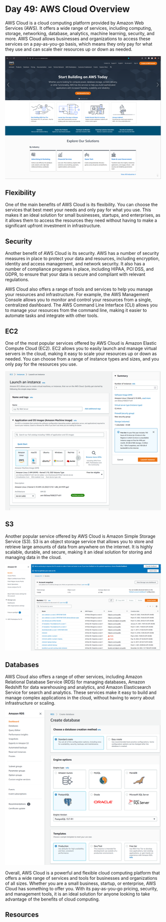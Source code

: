 # Day 49: AWS Cloud Overview

AWS Cloud is a cloud computing platform provided by Amazon Web Services (AWS). It offers a wide range of services, including computing, storage, networking, database, analytics, machine learning, security, and more. AWS Cloud allows businesses and organizations to access these services on a pay-as-you-go basis, which means they only pay for what they use and can scale their resources up or down as needed.

![](images/day49-1.png)

## Flexibility

One of the main benefits of AWS Cloud is its flexibility. You can choose the services that best meet your needs and only pay for what you use. This makes it an ideal solution for small businesses, startups, and enterprises, as it allows them to access the resources they need without having to make a significant upfront investment in infrastructure.

## Security 

Another benefit of AWS Cloud is its security. AWS has a number of security measures in place to protect your data and resources, including encryption, identity and access management, and network security. It also has a number of compliance programs in place, including HIPAA, PCI DSS, and GDPR, to ensure that your data is secure and compliant with relevant regulations.

AWS Cloud also offers a range of tools and services to help you manage your resources and infrastructure. For example, the AWS Management Console allows you to monitor and control your resources from a single, centralized dashboard. The AWS Command Line Interface (CLI) allows you to manage your resources from the command line, making it easier to automate tasks and integrate with other tools.

## EC2

One of the most popular services offered by AWS Cloud is Amazon Elastic Compute Cloud (EC2). EC2 allows you to easily launch and manage virtual servers in the cloud, making it easy to scale your resources up or down as needed. You can choose from a range of instance types and sizes, and you only pay for the resources you use.

![](images/day49-2.png)

## S3 

Another popular service offered by AWS Cloud is Amazon Simple Storage Service (S3). S3 is an object storage service that allows you to store and retrieve large amounts of data from anywhere on the internet. It is highly scalable, durable, and secure, making it an ideal solution for storing and managing data in the cloud.

![](images/day49-3.png)

## Databases 

AWS Cloud also offers a range of other services, including Amazon Relational Database Service (RDS) for managing databases, Amazon Redshift for data warehousing and analytics, and Amazon Elasticsearch Service for search and analytics. These services make it easy to build and manage complex applications in the cloud, without having to worry about infrastructure or scaling.

![](images/day49-4.png)

Overall, AWS Cloud is a powerful and flexible cloud computing platform that offers a wide range of services and tools for businesses and organizations of all sizes. Whether you are a small business, startup, or enterprise, AWS Cloud has something to offer you. With its pay-as-you-go pricing, security, and management tools, it is an ideal solution for anyone looking to take advantage of the benefits of cloud computing.

## Resources

